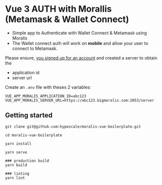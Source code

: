
# Vue 3 AUTH with Morallis (Metamask & Wallet Connect)


* Simple app to Authenticate with Wallet Connect & Metamask using Moralis
* The Wallet connect auth will work on **mobile** and allow your user to connect to Metamask.


Please ensure, [you signed up for an account](https://moralis.io) and created a server to obtain the

- application id
- server url


Create an `.env` file with theses 2 variables:
```
VUE_APP_MORALIS_APPLICATION_ID=abc123
VUE_APP_MORALIS_SERVER_URL=https://abc123.bigmoralis.com:2053/server
```


## Getting started
```
git clone git@github.com:hypescale/moralis-vue-boilerplate.git

cd moralis-vue-boilerplate

yarn install

yarn serve

### production build
yarn build

### linting
yarn lint
```


